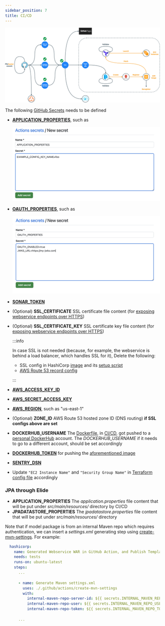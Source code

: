 ```yaml
---
sidebar_position: 7
title: CI/CD
---
```


![Error loading ci-cd.png](./img/ci-cd.png)

The following [GitHub Secrets][How to set up GitHub Action Secrets] needs to be defined

- [**APPLICATION_PROPERTIES**][Application configs], such as

  ![Error loading application-config-file-example.png](./img/application-config-file-example.png)

- [**OAUTH_PROPERTIES**][OAuth-related configs], such as

  ![Error loadinng oauth-config-example.png](./img/oauth-config-example.png)

- [**SONAR_TOKEN**](https://sonarcloud.io/project/overview?id=QubitPi_jersey-ws-template)
- (Optional) **SSL_CERTIFICATE** SSL certificate file content (for
  [exposing webservice endpoints over HTTPS][Nginx SSL Config])
- (Optional) **SSL_CERTIFICATE_KEY** SSL certificate key file content (for
  [exposing webservice endpoints over HTTPS][Nginx SSL Config])

  :::info

  In case SSL is not needed (because, for example, the webservice is behind a load balancer, which handles SSL for it),
  Delete the following:

  - SSL config in HashiCorp [image][HashiCorp Packer template] and its
    [setup script][HashiCorp Packer template setup script]
  - [AWS Route 53 record config][HashiCorp Terraform config file]

  :::

- [**AWS_ACCESS_KEY_ID**](https://docs.aws.amazon.com/cli/latest/userguide/cli-configure-envvars.html)
- [**AWS_SECRET_ACCESS_KEY**](https://docs.aws.amazon.com/cli/latest/userguide/cli-configure-envvars.html)
- [**AWS_REGION**](https://docs.aws.amazon.com/cli/latest/userguide/cli-configure-envvars.html), such as "us-east-1"
- (Optional) **ZONE_ID** AWS Route 53 hosted zone ID (DNS routing) **if SSL configs above are set**
- **DOCKERHUB_USERNAME** The [Dockerfile][jersey-ws-template Dockerfile], in [CI/CD][jersey-ws-template CI/CD], got
  pushed to a [personal DockerHub][docker hub] account. The _DOCKERHUB_USERNAME_ if it needs to go to a different
  account, should be set accordingly
- [**DOCKERHUB_TOKEN**](https://docs.docker.com/docker-hub/access-tokens/) for pushing the
  [aforementioned image][jersey-ws-template Dockerfile]
<!-- markdown-link-check-disable -->

- [**SENTRY_DSN**](sentry)

<!-- markdown-link-check-enable -->

- Update `"EC2 Instance Name"` and `"Security Group Name"` in [Terraform config file][HashiCorp Terraform config file]
  accordingly

### JPA through Elide

- **APPLICATION_PROPERTIES** The _application.properties_ file content that will be put under _src/main/resources/_
  directory by CI/CD
- **JPADATASTORE_PROPERTIES** The _jpadatastore.properties_ file content that will be put under _src/main/resources/_
  directory

Note that if model package is from an internal Maven repo which requires authentication, we can insert a _settings.xml_
generating step using [create-mvn-settings]. For example:

```yml
  hashicorp:
    name: Generated Webservice WAR in GitHub Action, and Publish Template AMI Image and Deploy it to EC2 through HashiCorp
    needs: tests
    runs-on: ubuntu-latest
    steps:
      ...

      - name: Generate Maven settings.xml
        uses: ./.github/actions/create-mvn-settings
        with:
          internal-maven-repo-server-id: ${{ secrets.INTERNAL_MAVEN_REPO_SERVER_ID }}
          internal-maven-repo-user: ${{ secrets.INTERNAL_MAVEN_REPO_USER }}
          internal-maven-repo-token: ${{ secrets.INTERNAL_MAVEN_REPO_TOKEN }}

      ...
```

[Application configs]: https://github.com/QubitPi/jersey-ws-template/blob/master/src/main/java/com/qubitpi/ws/jersey/template/config/ApplicationConfig.java

[create-mvn-settings]: https://github.com/QubitPi/jersey-ws-template/blob/jpa-elide/.github/actions/create-mvn-settings/action.yml

[docker hub]: https://hub.docker.com/r/jack20191124/jersey-ws-template/

[HashiCorp Packer template]: https://github.com/QubitPi/jersey-ws-template/blob/master/hashicorp/images/aws-jersey-ws.pkr.hcl
[HashiCorp Packer template setup script]: https://github.com/QubitPi/jersey-ws-template/blob/master/hashicorp/scripts/setup.sh
[HashiCorp Terraform config file]: https://github.com/QubitPi/jersey-ws-template/blob/master/hashicorp/instances/main.tf
[How to set up GitHub Action Secrets]: https://docs.github.com/en/actions/security-guides/encrypted-secrets

[jersey-ws-template CI/CD]: https://github.com/QubitPi/jersey-ws-template/blob/master/.github/workflows/ci-cd.yml
[jersey-ws-template Dockerfile]: https://github.com/QubitPi/jersey-ws-template/blob/master/Dockerfile

[Nginx SSL Config]: https://github.com/QubitPi/jersey-ws-template/blob/master/hashicorp/images/nginx-ssl.conf

[OAuth-related configs]: https://github.com/QubitPi/jersey-ws-template/blob/master/src/main/java/com/qubitpi/ws/jersey/template/config/OAuthConfig.java
